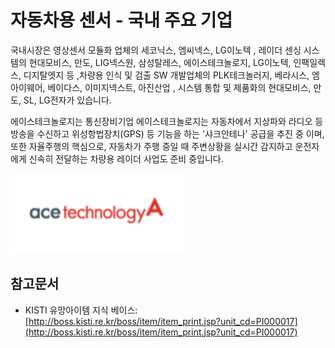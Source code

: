 # 자동차용 센서 - 국내 주요 기업
국내시장은 영상센서 모듈화 업체의 세코닉스, 엠씨넥스, LG이노텍 , 레이더 센싱 시스템의 현대모비스, 만도, LIG넥스원, 삼성탈레스, 에이스테크놀로지, LG이노텍, 인팩일렉스, 디지탈엣지 등 ,차량용 인식 및 검출 SW 개발업체의 PLK테크놀러지, 베라시스, 엠아이웨어, 베이다스, 이미지넥스트, 아진산업 , 시스템 통합 및 제품화의 현대모비스, 만도, SL, LG전자가 있습니다.


에이스테크놀로지는 통신장비기업 에이스테크놀로지는 자동차에서 지상파와 라디오 등 방송을 수신하고 위성항법장치(GPS) 등 기능을 하는 '샤크안테나' 공급을 추진 중 이며, 또한 자율주행의 핵심으로, 자동차가 주행 중일 때 주변상황을 실시간 감지하고 운전자에게 신속히 전달하는 차량용 레이더 사업도 준비 중입니다.

![ ](./images/자동차용_센서_Q13_1_2.PNG)


## 참고문서
- KISTI 유망아이템 지식 베이스: [http://boss.kisti.re.kr/boss/item/item_print.jsp?unit_cd=PI000017](http://boss.kisti.re.kr/boss/item/item_print.jsp?unit_cd=PI000017)
